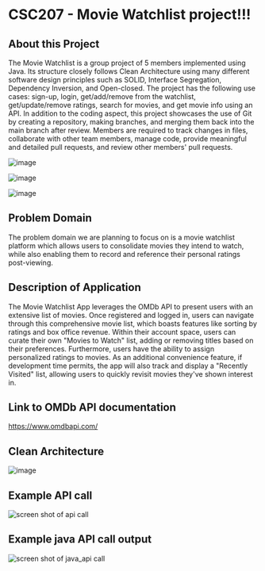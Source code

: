 # CSC207 - Movie Watchlist project!!!

## About this Project
The Movie Watchlist is a group project of 5 members implemented using Java. Its structure closely follows Clean Architecture using many different software design principles such as SOLID, Interface Segregation, Dependency Inversion, and Open-closed. The project has the following use cases: sign-up, login, get/add/remove from the watchlist, get/update/remove ratings, search for movies, and get movie info using an API. In addition to the coding aspect, this project showcases the use of Git by creating a repository, making branches, and merging them back into the main branch after review.  Members are required to track changes in files, collaborate with other team members, manage code, provide meaningful and detailed pull requests, and review other members' pull requests. 

![image](https://github.com/user-attachments/assets/c08dbed8-7bd3-4d1b-97cf-da1d254a4caf)

![image](https://github.com/user-attachments/assets/22b1d0f9-808f-4762-9f5b-59ddb0879207)

![image](https://github.com/user-attachments/assets/78277efe-89b8-4835-a148-79dbead14299)

## Problem Domain
The problem domain we are planning to focus on is a movie watchlist platform which allows users to consolidate movies they intend to watch, while also enabling them to record and reference their personal ratings post-viewing.

## Description of Application
The Movie Watchlist App leverages the OMDb API to present users with an extensive list of movies. Once registered and logged in, users can navigate through this comprehensive movie list, which boasts features like sorting by ratings and box office revenue. Within their account space, users can curate their own "Movies to Watch" list, adding or removing titles based on their preferences. Furthermore, users have the ability to assign personalized ratings to movies. As an additional convenience feature, if development time permits, the app will also track and display a "Recently Visited" list, allowing users to quickly revisit movies they've shown interest in.
## Link to OMDb API documentation
https://www.omdbapi.com/

## Clean Architecture

![image](https://github.com/user-attachments/assets/83d4769a-93c4-4655-a93d-ddb06d785db2)

## Example API call

![screen shot of api call](https://github.com/Simon-program/CSC207_project/blob/main/assets/ss.png)

## Example java API call output

![screen shot of java_api call](https://github.com/feliser/CSC207_project/blob/main/assets/example_APIcall.png)


